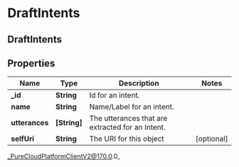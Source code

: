 # DraftIntents

## DraftIntents

## Properties

|Name | Type | Description | Notes|
|------------ | ------------- | ------------- | -------------|
| **_id** | **String** | Id for an intent. | |
| **name** | **String** | Name/Label for an intent. | |
| **utterances** | **[String]** | The utterances that are extracted for an Intent. | |
| **selfUri** | **String** | The URI for this object | [optional] |



_PureCloudPlatformClientV2@170.0.0_
